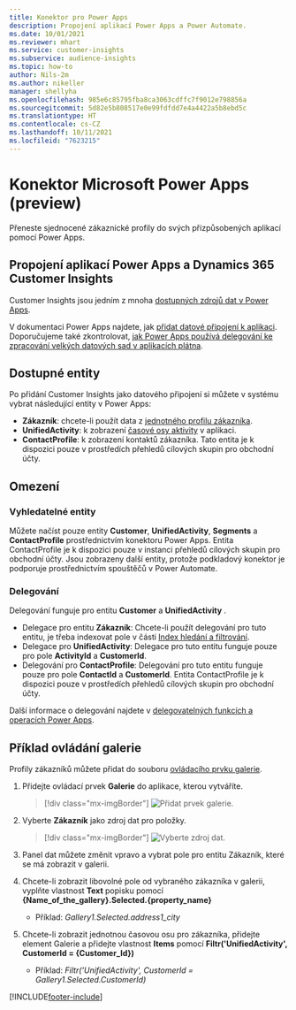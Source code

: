 ```yaml
---
title: Konektor pro Power Apps
description: Propojení aplikací Power Apps a Power Automate.
ms.date: 10/01/2021
ms.reviewer: mhart
ms.service: customer-insights
ms.subservice: audience-insights
ms.topic: how-to
author: Nils-2m
ms.author: nikeller
manager: shellyha
ms.openlocfilehash: 985e6c85795fba8ca3063cdffc7f9012e798856a
ms.sourcegitcommit: 5d82e5b808517e0e99fdfdd7e4a4422a5b8ebd5c
ms.translationtype: HT
ms.contentlocale: cs-CZ
ms.lasthandoff: 10/11/2021
ms.locfileid: "7623215"
---
```

# <a name="microsoft-power-apps-connector-preview"></a>Konektor Microsoft Power Apps (preview)

Přeneste sjednocené zákaznické profily do svých přizpůsobených aplikací pomocí Power Apps.

## <a name="connect-power-apps-and-dynamics-365-customer-insights"></a>Propojení aplikací Power Apps a Dynamics 365 Customer Insights

Customer Insights jsou jedním z mnoha [dostupných zdrojů dat v Power Apps](/powerapps/maker/canvas-apps/working-with-data-sources).

V dokumentaci Power Apps najdete, jak [přidat datové připojení k aplikaci](/powerapps/maker/canvas-apps/add-data-connection). Doporučujeme také zkontrolovat, [jak Power Apps používá delegování ke zpracování velkých datových sad v aplikacích plátna](/powerapps/maker/canvas-apps/delegation-overview).

## <a name="available-entities"></a>Dostupné entity

Po přidání Customer Insights jako datového připojení si můžete v systému vybrat následující entity v Power Apps:

- **Zákazník**: chcete-li použít data z [jednotného profilu zákazníka](customer-profiles.md).
- **UnifiedActivity**: k zobrazení [časové osy aktivity](activities.md) v aplikaci.
- **ContactProfile**: k zobrazení kontaktů zákazníka. Tato entita je k dispozici pouze v prostředích přehledů cílových skupin pro obchodní účty.

## <a name="limitations"></a>Omezení

### <a name="retrievable-entities"></a>Vyhledatelné entity

Můžete načíst pouze entity **Customer**, **UnifiedActivity**, **Segments** a **ContactProfile** prostřednictvím konektoru Power Apps. Entita ContactProfile je k dispozici pouze v instanci přehledů cílových skupin pro obchodní účty. Jsou zobrazeny další entity, protože podkladový konektor je podporuje prostřednictvím spouštěčů v Power Automate.

### <a name="delegation"></a>Delegování

Delegování funguje pro entitu **Customer** a **UnifiedActivity** . 

- Delegace pro entitu **Zákazník**: Chcete-li použít delegování pro tuto entitu, je třeba indexovat pole v části [Index hledání a filtrování](search-filter-index.md).  
- Delegace pro **UnifiedActivity**: Delegace pro tuto entitu funguje pouze pro pole **ActivityId** a **CustomerId**.  
- Delegování pro **ContactProfile**: Delegování pro tuto entitu funguje pouze pro pole **ContactId** a **CustomerId**. Entita ContactProfile je k dispozici pouze v prostředích přehledů cílových skupin pro obchodní účty.

Další informace o delegování najdete v [delegovatelných funkcích a operacích Power Apps](/powerapps/maker/canvas-apps/delegation-overview). 

## <a name="example-gallery-control"></a>Příklad ovládání galerie

Profily zákazníků můžete přidat do souboru [ovládacího prvku galerie](/powerapps/maker/canvas-apps/add-gallery).

1. Přidejte ovládací prvek **Galerie** do aplikace, kterou vytváříte.

    > [!div class="mx-imgBorder"]
    > ![Přidat prvek galerie.](media/connector-powerapps9.png "Přidejte prvek galerie.")

2. Vyberte **Zákazník** jako zdroj dat pro položky.

    > [!div class="mx-imgBorder"]
    > ![Vyberte zdroj dat.](media/choose-datasource-powerapps.png "Vyberte zdroj dat.")

3. Panel dat můžete změnit vpravo a vybrat pole pro entitu Zákazník, které se má zobrazit v galerii.

4. Chcete-li zobrazit libovolné pole od vybraného zákazníka v galerii, vyplňte vlastnost **Text** popisku pomocí **{Name_of_the_gallery}.Selected.{property_name}**  
    - Příklad: _Gallery1.Selected.address1_city_

5. Chcete-li zobrazit jednotnou časovou osu pro zákazníka, přidejte element Galerie a přidejte vlastnost **Items** pomocí **Filtr('UnifiedActivity', CustomerId = {Customer_Id})**  
    - Příklad: _Filtr('UnifiedActivity', CustomerId = Gallery1.Selected.CustomerId)_


[!INCLUDE[footer-include](../includes/footer-banner.md)]
